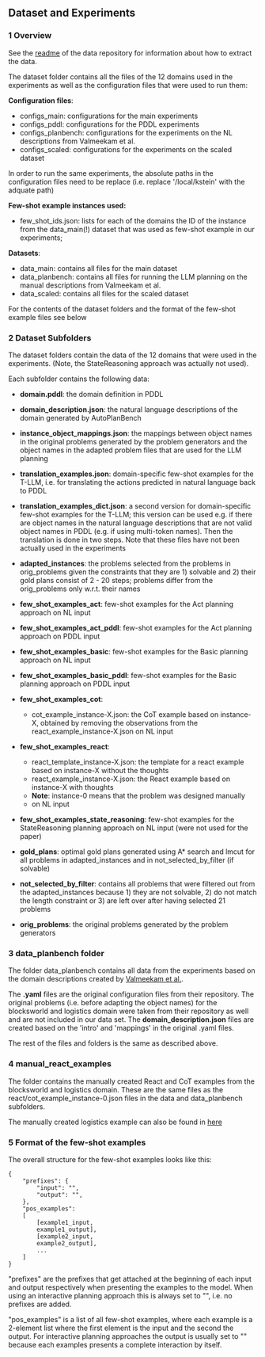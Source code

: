 ## Dataset and Experiments 

### 1 Overview
See the [readme](https://github.com/minecraft-saar/autoplanbench/tree/main/data) of the data repository for information about how to extract the data.

The dataset folder contains all the files of the 12 domains used in the experiments as well as the configuration files that were used to run them:

**Configuration files**:
* configs_main: configurations for the main experiments
* configs_pddl: configurations for the PDDL experiments
* configs_planbench: configurations for the experiments on the NL descriptions from Valmeekam et al.
* configs_scaled: configurations for the experiments on the scaled dataset <br>

In order to run the same experiments, the absolute paths in the configuration files need to be replace (i.e. replace '/local/kstein' with the adquate path)

**Few-shot example instances used:**
* few_shot_ids.json: lists for each of the domains the ID of the instance from the data_main(!) dataset that was used as few-shot example in our experiments; 

**Datasets**:
* data_main: contains all files for the main dataset
* data_planbench: contains all files for running the LLM planning on the manual descriptions from Valmeekam et al.
* data_scaled: contains all files for the scaled dataset

For the contents of the dataset folders and the format of the few-shot example files see below

### 2 Dataset Subfolders

The dataset folders contain the data of the 12 domains that were used in the experiments. (Note, the StateReasoning approach was actually not used).

Each subfolder contains the following data:

* **domain.pddl**: the domain definition in PDDL
* **domain_description.json**: the natural language descriptions of the domain generated by AutoPlanBench
* **instance_object_mappings.json**: the mappings between object names in the original problems generated by the problem generators and the object names in the adapted problem files that are used for the LLM planning
* **translation_examples.json**: domain-specific few-shot examples for the T-LLM, i.e. for translating the actions predicted in natural language back to PDDL
* **translation_examples_dict.json**: a second version for domain-specific few-shot examples for the T-LLM; this version can be used e.g. if there are object names in the natural language descriptions that are not valid object names in PDDL (e.g. if using multi-token names). Then the translation is done in two steps. Note that these files have not been actually used in the experiments


* **adapted_instances**: the problems selected from the problems in orig_problems given the constraints that they are 1) solvable and 2) their gold plans consist of 2 - 20 steps; problems differ from the orig_problems only w.r.t. their names
* **few_shot_examples_act**: few-shot examples for the Act planning approach on NL input
* **few_shot_examples_act_pddl**: few-shot examples for the Act planning approach on PDDL input
* **few_shot_examples_basic**: few-shot examples for the Basic planning approach on NL input
* **few_shot_examples_basic_pddl**: few-shot examples for the Basic planning approach on PDDL input
* **few_shot_examples_cot**: 
    * cot_example_instance-X.json: the CoT example based on instance-X, obtained by removing the observations from the react_example_instance-X.json on NL input
* **few_shot_examples_react**: 
    * react_template_instance-X.json: the template for a react example based on instance-X without the thoughts
    * react_example_instance-X.json: the React example based on instance-X with thoughts
    * **Note**: instance-0 means that the problem was designed manually
    * on NL input
* **few_shot_examples_state_reasoning**: few-shot examples for the StateReasoning planning approach on NL input (were not used for the paper)
* **gold_plans**: optimal gold plans generated using A* search and lmcut for all problems in adapted_instances and in not_selected_by_filter (if solvable)
* **not_selected_by_filter**: contains all problems that were filtered out from the adapted_instances because 1) they are not solvable, 2) do not match the length constraint or 3) are left over after having selected 21 problems
* **orig_problems**: the original problems generated by the problem generators

### 3 data_planbench folder

The folder data_planbench contains all data from the experiments based on the domain descriptions created by [Valmeekam et al.](https://github.com/karthikv792/LLMs-Planning/tree/main/plan-bench). 

The **.yaml** files are the original configuration files from their repository. The original problems (i.e. before adapting the object names) for the blocksworld and logistics domain were taken from their repository as well and are not included in our data set. The **domain_description.json** files are created based on the 'intro' and 'mappings' in the original .yaml files.

The rest of the files and folders is the same as described above. 

### 4 manual_react_examples

The folder contains the manually created React and CoT examples from the blocksworld and logistics domain. These are the same files as the react/cot_example_instance-0.json files in the data and data_planbench subfolders. 

The manually created logistics example can also be found in [here](https://github.com/minecraft-saar/autoplanbench/tree/main/llm_planning/manual_react_examples)

### 5 Format of the few-shot examples

The overall structure for the few-shot examples looks like this:
```
{
    "prefixes": {
        "input": "",
        "output": "",
    },
    "pos_examples": 
    [
        [example1_input,
        example1_output],
        [example2_input,
        example2_output],
        ...
    ]
}
```
"prefixes" are the prefixes that get attached at the beginning of each input and output respectively when presenting the examples to the model. When using an interactive planning approach this is always set to "", i.e. no prefixes are added.

"pos_examples" is a list of all few-shot examples, where each example is a 2-element list where the first element is the input and the second the output. For interactive planning approaches the output is usually set to "" because each examples presents a complete interaction by itself.
